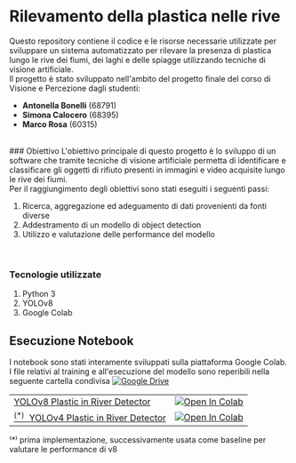 # Rilevamento della plastica nelle rive

Questo repository contiene il codice e le risorse necessarie utilizzate per sviluppare un sistema automatizzato per rilevare la presenza di plastica lungo le rive dei fiumi, dei laghi e delle spiagge utilizzando tecniche di visione artificiale.
</br>
Il progetto è stato sviluppato nell'ambito del progetto finale del corso di Visione e Percezione dagli studenti:
- **Antonella Bonelli** (68791)
- **Simona Calocero** (68395)
- **Marco Rosa** (60315)
</br>
### Obiettivo
L'obiettivo principale di questo progetto è lo sviluppo di un software che tramite tecniche di visione artificiale permetta di identificare e classificare gli oggetti di rifiuto presenti in immagini e video acquisite lungo le rive dei fiumi.</br>
Per il raggiungimento degli obiettivi sono stati eseguiti i seguenti passi:

1. Ricerca, aggregazione ed adeguamento di dati provenienti da fonti diverse
1. Addestramento di un modello di object detection
1. Utilizzo e valutazione delle performance del modello
</br>

### Tecnologie utilizzate
1. Python 3
1. YOLOv8
1. Google Colab

## Esecuzione Notebook

I notebook sono stati interamente sviluppati sulla piattaforma Google Colab. I file relativi al training e all'esecuzione del modello sono reperibili nella seguente cartella condivisa [![Google Drive](https://img.shields.io/badge/Google%20Drive-4285F4?style=for-the-badge&logo=googledrive&logoColor=white)](https://drive.google.com/drive/folders/1FuXaQC4JHdcJBVd9mniK8hEK6TpIsK8A)

|  |  |
| ----------- | ----------- |
| [YOLOv8 Plastic in River Detector](https://github.com/rosamarco/plastic_in_river_detector/blob/main/yolov8_plastic_in_river_detector.ipynb)      | [![Open In Colab](https://colab.research.google.com/assets/colab-badge.svg)](https://colab.research.google.com/github/rosamarco/plastic_in_river_detector/blob/main/yolov8_plastic_in_river_detector.ipynb) |
| [<sup>(*)</sup>  YOLOv4 Plastic in River Detector](URL_DEL_NOTEBOOK2)  | [![Open In Colab](https://colab.research.google.com/assets/colab-badge.svg)](URL_DEL_NOTEBOOK2) |

⁽*⁾ prima implementazione, successivamente usata come baseline per valutare le performance di v8